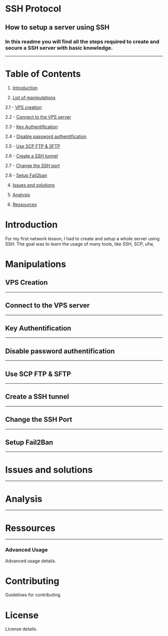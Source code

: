 # **SSH Protocol**
## How to setup a server using SSH
### In this readme you will find all the steps required to create and secure a SSH server with basic knowledge.
- - - 
# Table of Contents
1. [Introduction](#introduction)

2. [List of manipulations](#list-of-manipulations)

2.1   - [VPS creation](#vps-creation)

2.2   - [Connect to the VPS server](#connect-to-the-vps)

2.3   - [Key Authentification](#key-authentification)

2.4   - [Disable password authentification](#disable-password-authentification)

2.5   - [Use SCP FTP & SFTP](#use-scp-ftp-and-sftp)

2.6   - [Create a SSH tunnel](#create-a-ssh-tunnel)

2.7   - [Change the SSH port](#change-the-SSH-port)

2.8   - [Setup Fail2ban](#setup-fail2ban)

4. [Issues and solutions](#issues-and-solutions)

5. [Analysis](#analysis)

6. [Ressources](#ressources)

# Introduction
For my first network lesson, I had to create and setup a whole server using SSH. The goal was to learn the usage of many tools, like SSH, SCP, ufw, 

# Manipulations
## VPS Creation
- - -
## Connect to the VPS server
- - -
## Key Authentification
- - -
## Disable password authentification
- - -
## Use SCP FTP & SFTP
- - -
## Create a SSH tunnel
- - -
## Change the SSH Port
- - - 
## Setup Fail2Ban
- - -
# Issues and solutions
- - -
# Analysis
- - -
# Ressources
- - -
### Advanced Usage
Advanced usage details.

# Contributing
Guidelines for contributing.

# License
License details.


